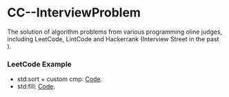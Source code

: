 # CC--InterviewProblem
The solution of algorithm problems from various programming oline judges, including LeetCode, LintCode and Hackerrank (Interview Street in the past ).


### LeetCode Example
* std:sort + custom cmp: [Code](https://github.com/yular/CC--InterviewProblem/blob/master/LeetCode/leetcode_maximum-length-of-pair-chain.cpp).
* std:fill: [Code](https://github.com/yular/CC--InterviewProblem/blob/master/LeetCode/leetcode_bold-words-in-string.cpp).
